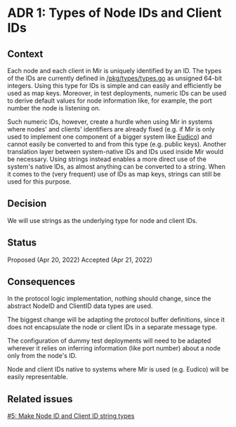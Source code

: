 # ADR 1: Types of Node IDs and Client IDs

## Context

Each node and each client in Mir is uniquely identified by an ID.
The types of the IDs are currently defined in [/pkg/types/types.go](/pkg/types/types.go)
as unsigned 64-bit integers.
Using this type for IDs is simple and can easily and efficiently be used as map keys.
Moreover, in test deployments, numeric IDs can be used to derive default values for node information
like, for example, the port number the node is listening on.

Such numeric IDs, however, create a hurdle when using Mir in systems where nodes' and clients' identifiers
are already fixed (e.g. if Mir is only used to implement one component of a bigger system
like [Eudico](https://github.com/filecoin-project/eudico))
and cannot easily be converted to and from this type (e.g. public keys).
Another translation layer between system-native IDs and IDs used inside Mir would be necessary.
Using strings instead enables a more direct use of the system's native IDs,
as almost anything can be converted to a string.
When it comes to the (very frequent) use of IDs as map keys, strings can still be used for this purpose.

## Decision

We will use strings as the underlying type for node and client IDs.

## Status

Proposed (Apr 20, 2022)
Accepted (Apr 21, 2022)

## Consequences

In the protocol logic implementation, nothing should change, since the abstract NodeID and ClientID data types are used.

The biggest change will be adapting the protocol buffer definitions,
since it does not encapsulate the node or client IDs in a separate message type.

The configuration of dummy test deployments will need to be adapted wherever it relies
on inferring information (like port number) about a node only from the node's ID.

Node and client IDs native to systems where Mir is used (e.g. Eudico) will be easily representable.

## Related issues

[#5: Make Node ID and Client ID string types](https://github.com/matejpavlovic/mir/issues/5)